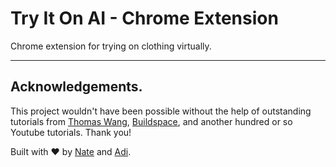 # Try It On AI - Chrome Extension

Chrome extension for trying on clothing virtually.

---

## Acknowledgements.

This project wouldn't have been possible without the help of outstanding tutorials from [Thomas Wang](https://github.com/thomaswang/next-chrome), [Buildspace](https://buildspace.so/p/build-ai-writing-assistant-gpt3/lessons/setup-your-chrome-extension), and another hundred or so Youtube tutorials. Thank you!

Built with ❤️ by [Nate](https://twitter.com/ranicket) and [Adi](https://twitter.com/adriana_lica).
